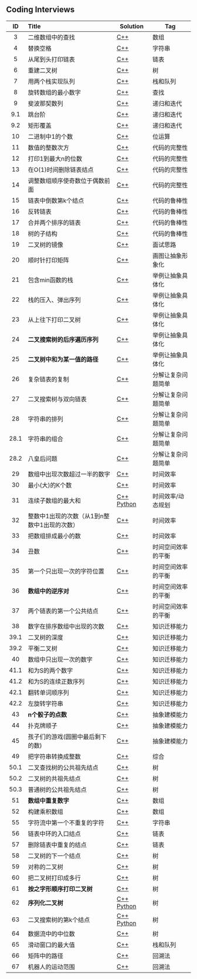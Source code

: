## Coding Interviews

|  ID  | Title                    | Solution                                 | Tag       |
| :--: | :----------------------- | ---------------------------------------- | --------- |
|  3   | 二维数组中的查找                 | [C++](./Solution/03/find.cpp)            | 数组        |
|  4   | 替换空格                     | [C++](./Solution/04/replaceSpace.cpp)    | 字符串       |
|  5   | 从尾到头打印链表                 | [C++](./Solution/05/printListFromTailToHead.cpp) | 链表        |
|  6   | 重建二叉树                    | [C++](./Solution/06/reConstructBinaryTree.cpp) | 树         |
|  7   | 用两个栈实现队列                 | [C++](./Solution/07/queueWithTwoStacks.cpp) | 栈和队列      |
|  8   | 旋转数组的最小数字                | [C++](./Solution/08/minNumberInRotateArray.cpp) | 查找        |
|  9   | 斐波那契数列                   | [C++](./Solution/09/Fibonacci.cpp)       | 递归和迭代     |
| 9.1  | 跳台阶                      | [C++](./Solution/09/jumpFloor.cpp)       | 递归和迭代     |
| 9.2  | 矩形覆盖                     | [C++](./Solution/09/rectCover.cpp)       | 递归和迭代     |
|  10  | 二进制中1的个数                 | [C++](./Solution/10/numberOf1.cpp)       | 位运算       |
|  11  | 数值的整数次方                  | [C++](./Solution/11/power.cpp)           | 代码的完整性    |
|  12  | 打印1到最大n的位数               | [C++](./Solution/12/print1ToMaxOfDigits.cpp) | 代码的完整性    |
|  13  | 在O(1)时间删除链表结点            | [C++](./Solution/13/deleteNode.cpp)      | 代码的完整性    |
|  14  | 调整数组顺序使奇数位于偶数前面          | [C++](./Solution/14/reOrderArray.cpp)    | 代码的完整性    |
|  15  | 链表中倒数第k个结点               | [C++](./Solution/15/findKthToTail.cpp)   | 代码的鲁棒性    |
|  16  | 反转链表                     | [C++](./Solution/16/reverseList.cpp)     | 代码的鲁棒性    |
|  17  | 合并两个排序的链表                | [C++](./Solution/17/mergeList.cpp)       | 代码的鲁棒性    |
|  18  | 树的子结构                    | [C++](./Solution/18/hasSubtree.cpp)      | 代码的鲁棒性    |
|  19  | 二叉树的镜像                   | [C++](./Solution/19/mirror.cpp)          | 面试思路      |
|  20  | 顺时针打印矩阵                  | [C++](./Solution/20/printMatrix.cpp)     | 画图让抽象形象化  |
|  21  | 包含min函数的栈                | [C++](./Solution/21/stackWithMin.cpp)    | 举例让抽象具体化  |
|  22  | 栈的压入、弹出序列                | [C++](./Solution/22/isPopOrder.cpp)      | 举例让抽象具体化  |
|  23  | 从上往下打印二叉树                | [C++](./Solution/23/printFromTopToBottom.cpp) | 举例让抽象具体化  |
|  24  | **二叉搜索树的后序遍历序列**         | [C++](./Solution/24/verifySquenceOfBST.cpp) | 举例让抽象具体化  |
|  25  | **二叉树中和为某一值的路径**         | [C++](./Solution/25/findPath.cpp)        | 举例让抽象具体化  |
|  26  | 复杂链表的复制                  | [C++](./Solution/26/clone.cpp)           | 分解让复杂问题简单 |
|  27  | 二叉搜索树与双向链表               | [C++](./Solution/27/convert.cpp)         | 分解让复杂问题简单 |
|  28  | 字符串的排列                   | [C++](./Solution/28/permutation.cpp)     | 分解让复杂问题简单 |
| 28.1 | 字符串的组合                   | [C++](./Solution/28/combination.cpp)     | 分解让复杂问题简单 |
| 28.2 | 八皇后问题                    | [C++](./Solution/28/queueChess.cpp)      | 分解让复杂问题简单 |
|  29  | 数组中出现次数超过一半的数字           | [C++](./Solution/29/moreThanHalfNum.cpp) | 时间效率      |
|  30  | 最小(大)的K个数                | [C++](./Solution/30/getLeastNumbers.cpp) | 时间效率      |
|  31  | 连续子数组的最大和                | [C++](./Solution/31/greatestSumOfSubarrays.cpp)&ensp;[Python](./Solution/31/greatestSumOfSubarrays.py) | 时间效率/动态规划 |
|  32  | 整数中1出现的次数（从1到n整数中1出现的次数） | [C++](./Solution/32/numberOf1Between1AndN.cpp) | 时间效率      |
|  33  | 把数组排成最小的数                | [C++](./Solution/33/printMinNumber.cpp)  | 时间效率      |
|  34  | 丑数                       | [C++](./Solution/34/getUglyNumber.cpp)   | 时间空间效率的平衡 |
|  35  | 第一个只出现一次的字符位置            | [C++](./Solution/35/firstNotRepeatingChar.cpp) | 时间空间效率的平衡 |
|  36  | **数组中的逆序对**              | [C++](./Solution/36/inversePairs.cpp)    | 时间空间效率的平衡 |
|  37  | 两个链表的第一个公共结点             | [C++](./Solution/37/findFirstCommonNode.cpp) | 时间空间效率的平衡 |
|  38  | 数字在排序数组中出现的次数            | [C++](./Solution/38/getNumberOfK.cpp)    | 知识迁移能力    |
| 39.1 | 二叉树的深度                   | [C++](./Solution/39/treeDepth.cpp)       | 知识迁移能力    |
| 39.2 | 平衡二叉树                    | [C++](./Solution/39/isBalanced.cpp)      | 知识迁移能力    |
|  40  | 数组中只出现一次的数字              | [C++](./Solution/40/findNumsAppearOnce.cpp) | 知识迁移能力    |
| 41.1 | 和为S的两个数字                 | [C++](./Solution/41/findNumbersWithSum.cpp) | 知识迁移能力    |
| 41.2 | 和为S的连续正数序列               | [C++](./Solution/41/findContinuousSequence.cpp) | 知识迁移能力    |
| 42.1 | 翻转单词顺序列                  | [C++](./Solution/42/reverseSentence.cpp) | 知识迁移能力    |
| 42.2 | 左旋转字符串                   | [C++](./Solution/42/leftRotateString.cpp) | 知识迁移能力    |
|  43  | **n个骰子的点数**              | [C++](./Solution/43/diceProbiluty.cpp)   | 抽象建模能力    |
|  44  | 扑克牌顺子                    | [C++](./Solution/44/IsContinuous.cpp)    | 抽象建模能力    |
|  45  | 孩子们的游戏(圆圈中最后剩下的数)        | [C++](./Solution/45/lastRemaining.cpp)   | 抽象建模能力    |
|  49  | 把字符串转换成整数                | [C++](./Solution/49/StrToInt.cpp)        | 综合        |
| 50.1 | 二叉查找树的公共祖先结点             | [C++](https://github.com/cqw5/CodingTraining/blob/master/LeetCodeOJ/Solution/235/lowestCommonAncestor.cpp) | 树         |
| 50.2 | 二叉树的共祖先结点                | [C++](https://github.com/cqw5/CodingTraining/blob/master/LeetCodeOJ/Solution/236/lowestCommonAncestor.cpp) | 树         |
| 50.3 | 普通树的公共祖先结点               | [C++](./Solution/50/lowestCommonAncestor.cpp) | 树         |
|  51  | **数组中重复数字**              | [C++](./Solution/51/duplicate.cpp)       | 数组        |
|  52  | 构建乘积数组                   | [C++](./Solution/52/multiply.cpp)        | 数组        |
|  55  | 字符流中第一个不重复的字符            | [C++](./Solution/55/firstAppearingOnce.cpp) | 字符串       |
|  56  | 链表中环的入口结点                | [C++](./Solution/56/entryNodeOfLoop.cpp) | 链表        |
|  57  | 删除链表中重复的结点               | [C++](./Solution/57/deleteDuplication.cpp) | 链表        |
|  58  | 二叉树的下一个结点                | [C++](./Solution/58/getNext.cpp)         | 树         |
|  59  | 对称的二叉树                   | [C++](./Solution/59/isSymmetrical.cpp)   | 树         |
|  60  | 把二叉树打印成多行                | [C++](./Solution/60/print.cpp)           | 树         |
|  61  | **按之字形顺序打印二叉树**          | [C++](./Solution/61/print.cpp)           | 树         |
|  62  | **序列化二叉树**               | [C++](./Solution/62/treeSerAndDeSer.cpp)&ensp;[Python](./Solution/62/treeSerAndDeSer.py) | 树         |
|  63  | 二叉搜索树的第k个结点              | [C++](./Solution/63/kthNode.cpp)&ensp;[Python](./Solution/63/kthNode.py) | 树         |
|  64  | 数据流中的中位数                 | [C++](./Solution/64/streamMedian.cpp)    | 树         |
|  65  | 滑动窗口的最大值                 | [C++](./Solution/65/maxInWindows.cpp)    | 栈和队列      |
|  66  | 矩阵中的路径                   | [C++](./Solution/66/hasPath.cpp)         | 回溯法       |
|  67  | 机器人的运动范围                 | [C++](./Solution/67/movingCount.cpp)     | 回溯法       |


